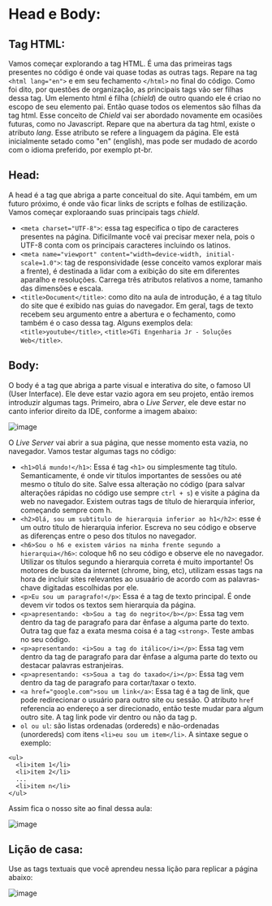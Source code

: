 # Head e Body:

## Tag HTML:
Vamos começar explorando a tag HTML. É uma das primeiras tags presentes no código é onde vai quase todas as outras tags. Repare na tag `<html lang="en">` e em seu fechamento `</html>` no final do código. Como foi dito, por questões de organização, as principais tags vão ser filhas dessa tag. Um elemento html é filha (_chield_) de outro quando ele é criao no escopo de seu elemento pai. Então quase todos os elementos são filhas da tag html. Esse conceito de _Chield_ vai ser abordado novamente em ocasiões futuras, como no Javascript. Repare que na abertura da tag html, existe o atributo _lang_. Esse atributo se refere a linguagem da página. Ele está inicialmente setado como "en" (english), mas pode ser mudado de acordo com o idioma preferido, por exemplo pt-br.

## Head:
A head é a tag que abriga a parte conceitual do site. Aqui também, em um futuro próximo, é onde vão ficar links de scripts e folhas de estilização. Vamos começar exploraando suas principais tags _chield_.
* `<meta charset="UTF-8">`: essa tag especifica o tipo de caracteres presentes na página. Dificilmante você vai precisar mexer nela, pois o UTF-8 conta com os principais caracteres incluindo os latinos.
*  `<meta name="viewport" content="width=device-width, initial-scale=1.0">`: tag de responsividade (esse conceito vamos explorar mais a frente), é destinada a lidar com a exibição do site em diferentes aparalho e resoluções. Carrega três atributos relativos a nome, tamanho das dimensões e escala.
* `<title>Document</title>`: como dito na aula de introdução, é a tag título do site que é exibido nas guias do navegador. Em geral, tags de texto recebem seu argumento entre a abertura e o fechamento, como também é o caso dessa tag. Alguns exemplos dela: `<title>youtube</title>`, `<title>GTi Engenharia Jr - Soluções Web</title>`.

## Body:
O body é a tag que abriga a parte visual e interativa do site, o famoso UI (User Interface). Ele deve estar vazio agora em seu projeto, então iremos introduzir algumas tags. Primeiro, abra o _Live Server_, ele deve estar no canto inferior direito da IDE, conforme a imagem abaixo:

![image](https://github.com/Johnvasc/GTi_Capacitacao/assets/39773960/7dc550c0-0e0a-4206-9222-b256fe64de1a)

O _Live Server_ vai abrir a sua página, que nesse momento esta vazia, no navegador. Vamos testar algumas tags no código:
* `<h1>Olá mundo!</h1>`: Essa é tag `<h1>` ou simplesmente tag título. Semanticamente, é onde vir títulos importantes de sessões ou até mesmo o título do site. Salve essa alteração no código (para salvar alterações rápidas no código use sempre `ctrl + s`) e visite a página da web no navegador. Existem outras tags de título de hierarquia inferior, começando sempre com h.
* `<h2>Olá, sou um subtitulo de hierarquia inferior ao h1</h2>`: esse é um outro título de hierarquia inferior. Escreva no seu código e observe as diferenças entre o peso dos títulos no navegador.
* `<h6>Sou o h6 e existem vários na minha frente segundo a hierarquia</h6>`: coloque h6 no seu código e observe ele no navegador. Utilizar os títulos segundo a hierarquia correta é muito importante! Os motores de busca da internet (chrome, bing, etc), utilizam essas tags na hora de incluir sites relevantes ao usuaário de acordo com as palavras-chave digitadas escolhidas por ele.
* `<p>Eu sou um paragrafo!</p>`: Essa é a tag de texto principal. É onde devem vir todos os textos sem hierarquia da página.
* `<p>apresentando: <b>Sou a tag do negrito</b></p>`: Essa tag vem dentro da tag de paragrafo para dar ênfase a alguma parte do texto. Outra tag que faz a exata mesma coisa é a tag `<strong>`. Teste ambas no seu código.
* `<p>apresentando: <i>Sou a tag do itálico</i></p>`: Essa tag vem dentro da tag de paragrafo para dar ênfase a alguma parte do texto ou destacar palavras estranjeiras.
* `<p>apresentando: <s>Soua a tag do taxado</i></p>`: Essa tag vem dentro da tag de paragrafo para cortar/taxar o texto.
* `<a href="google.com">sou um link</a>`: Essa tag é a tag de link, que pode redirecionar o usuário para outro site ou sessão. O atributo `href` referencia ao endereço a ser direcionado, então teste mudar para algum outro site. A tag link pode vir dentro ou não da tag p.
* `ol ou ul`: são listas ordenadas (ordereds) e não-ordenadas (unordereds) com itens `<li>eu sou um item</li>`. A sintaxe segue o exemplo:
```
<ul>
  <li>item 1</li>
  <li>item 2</li>
  ...
  <li>item n</li>
</ul>
```
Assim fica o nosso site ao final dessa aula:

![image](https://github.com/Johnvasc/GTi_Capacitacao/assets/39773960/c1c13a60-e6e8-469c-8f20-ffef219c4ec3)


## Lição de casa:

Use as tags textuais que você aprendeu nessa lição para replicar a página abaixo:

![image](https://github.com/Johnvasc/GTi_Capacitacao/assets/39773960/dd767ae1-bff5-46f7-b39c-f7059b8f2394)

